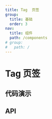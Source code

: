 ```yaml
---
title: Tag  页签
group:
  title: 基础
  order: 3
nav:
  title: 组件
  path: /components
# group:
#   path: /
---
```


# Tag 页签

## 代码演示

## API
